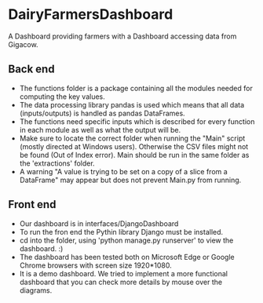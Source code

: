 # DairyFarmersDashboard
A Dashboard providing farmers with a Dashboard accessing data from Gigacow.


## Back end
* The functions folder is a package containing all the modules needed for computing the key values.
* The data processing library pandas is used which means that all data (inputs/outputs) is handled as pandas DataFrames.
* The functions need specific inputs which is described for every function in each module as well as what the output will be.
* Make sure to locate the correct folder when running the "Main" script (mostly directed at Windows users). Otherwise the CSV files
might not be found (Out of Index error). Main should be run in the same folder as the 'extractions' folder.
* A warning "A value is trying to be set on a copy of a slice from a DataFrame" may appear but does not prevent Main.py from running.


## Front end
* Our dashboard is in interfaces/DjangoDashboard
* To run the fron end the Pythin library Django must be installed.
* cd into the folder, using 'python manage.py runserver' to view the dashboard. :)
* The dashboard has been tested both on Microsoft Edge or Google Chrome browsers with screen size 1920*1080.
* It is a demo dashboard. We tried to implement a more functional dashboard that you can check more details by mouse over the diagrams.
